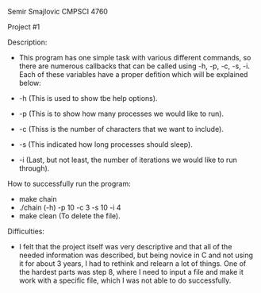 Semir Smajlovic
CMPSCI 4760

Project #1

Description:
- This program has one simple task with various different commands, so there are numerous callbacks that can be called using -h, -p, -c, -s, -i. Each of these variables have a proper defition which will be explained below:

- -h (This is used to show tbe help options).
- -p (This is to show how many processes we would like to run).
- -c (Thiss is the number of characters that we want to include).
- -s (This indicated how long processes should sleep).
- -i (Last, but not least, the number of iterations we would like to run through).

How to successfully run the program:
- make chain
- ./chain (-h) -p 10 -c 3 -s 10 -i 4
- make clean (To delete the file).

Difficulties:
- I felt that the project itself was very descriptive and that all of the needed information was described, but being novice in C and not using it for about 3 years, I had to rethink and relearn a lot of things. One of the hardest parts was step 8, where I need to input a file and make it work with a specific file, which I was not able to do successfully.